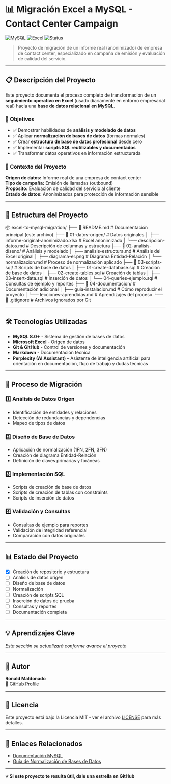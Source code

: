 # 📊 Migración Excel a MySQL - Contact Center Campaign

![MySQL](https://img.shields.io/badge/MySQL-8.0-4479A1?logo=mysql&logoColor=white)
![Excel](https://img.shields.io/badge/Excel-217346?logo=microsoftexcel&logoColor=white)
![Status](https://img.shields.io/badge/Status-En_Desarrollo-yellow)

> Proyecto de migración de un informe real (anonimizado) de empresa de contact center, especializado en campaña de emisión y evaluación de calidad del servicio.

---

## 📋 Descripción del Proyecto

Este proyecto documenta el proceso completo de transformación de un **seguimiento operativo en Excel** (usado diariamente en entorno empresarial real) hacia una **base de datos relacional en MySQL**.

### 🎯 Objetivos

- ✅ Demostrar habilidades de **análisis y modelado de datos**
- ✅ Aplicar **normalización de bases de datos** (formas normales)
- ✅ Crear **estructura de base de datos profesional** desde cero
- ✅ Implementar **scripts SQL reutilizables y documentados**
- ✅ Transformar datos operativos en información estructurada

### 🏢 Contexto del Proyecto

**Origen de datos:** Informe real de una empresa de contact center  
**Tipo de campaña:** Emisión de llamadas (outbound)  
**Propósito:** Evaluación de calidad del servicio al cliente  
**Estado de datos:** Anonimizados para protección de información sensible

---

## 📂 Estructura del Proyecto

📦 excel-to-mysql-migration/
├── 📄 README.md # Documentación principal (este archivo)
├── 📂 01-datos-origen/ # Datos originales
│ ├── informe-original-anonimizado.xlsx # Excel anonimizado
│ └── descripcion-datos.md # Descripción de columnas y estructura
├── 📂 02-analisis-diseno/ # Análisis y modelado
│ ├── analisis-estructura.md # Análisis del Excel original
│ ├── diagrama-er.png # Diagrama Entidad-Relación
│ └── normalizacion.md # Proceso de normalización aplicado
├── 📂 03-scripts-sql/ # Scripts de base de datos
│ ├── 01-create-database.sql # Creación de base de datos
│ ├── 02-create-tables.sql # Creación de tablas
│ ├── 03-insert-data.sql # Inserción de datos
│ └── 04-queries-ejemplo.sql # Consultas de ejemplo y reportes
├── 📂 04-documentacion/ # Documentación adicional
│ ├── guia-instalacion.md # Cómo reproducir el proyecto
│ └── lecciones-aprendidas.md # Aprendizajes del proceso
└── 📄 .gitignore # Archivos ignorados por Git

---

## 🛠️ Tecnologías Utilizadas

- **MySQL 8.0+** - Sistema de gestión de bases de datos
- **Microsoft Excel** - Origen de datos
- **Git & GitHub** - Control de versiones y documentación
- **Markdown** - Documentación técnica
- **Perplexity (AI Assistant)** – Asistente de inteligencia artificial para orientación en documentación, flujo de trabajo y dudas técnicas

---

## 🚀 Proceso de Migración

### 1️⃣ Análisis de Datos Origen
- Identificación de entidades y relaciones
- Detección de redundancias y dependencias
- Mapeo de tipos de datos

### 2️⃣ Diseño de Base de Datos
- Aplicación de normalización (1FN, 2FN, 3FN)
- Creación de diagrama Entidad-Relación
- Definición de claves primarias y foráneas

### 3️⃣ Implementación SQL
- Scripts de creación de base de datos
- Scripts de creación de tablas con constraints
- Scripts de inserción de datos

### 4️⃣ Validación y Consultas
- Consultas de ejemplo para reportes
- Validación de integridad referencial
- Comparación con datos originales

---

## 📊 Estado del Proyecto

- [x] Creación de repositorio y estructura
- [ ] Análisis de datos origen
- [ ] Diseño de base de datos
- [ ] Normalización
- [ ] Creación de scripts SQL
- [ ] Inserción de datos de prueba
- [ ] Consultas y reportes
- [ ] Documentación completa

---

## 💡 Aprendizajes Clave

_Esta sección se actualizará conforme avance el proyecto_

---

## 👤 Autor

**Ronald Maldonado**  
📧 [GitHub Profile](https://github.com/rmaldonado-builds)

---

## 📄 Licencia

Este proyecto está bajo la Licencia MIT - ver el archivo [LICENSE](LICENSE) para más detalles.

---

## 🔗 Enlaces Relacionados

- [Documentación MySQL](https://dev.mysql.com/doc/)
- [Guía de Normalización de Bases de Datos](https://www.guru99.com/database-normalization.html)

---

**⭐ Si este proyecto te resulta útil, dale una estrella en GitHub**
